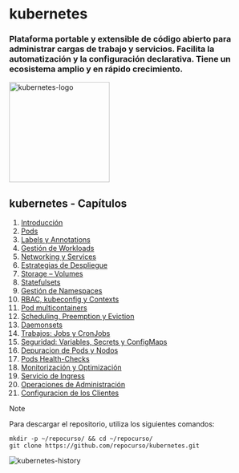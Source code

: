 # kubernetes

### Plataforma portable y extensible de código abierto para administrar cargas de trabajo y servicios. Facilita la automatización y la configuración declarativa. Tiene un ecosistema amplio y en rápido crecimiento. 

<img src="https://github.com/repocurso/kubernetes/assets/152635234/0de81776-7cd1-4950-9041-e01c5430f06e" alt="kubernetes-logo" width="200">

## kubernetes - Capítulos

1. [Introducción](./01-Introduccion)
1. [Pods](./02-Pods)
1. [Labels y Annotations](./03-Labels-Annotations)
1. [Gestión de Workloads](./04-Workloads)
1. [Networking y Services](./Networking-Services)
1. [Estrategias de Despliegue](./06-Estrategias-Despliegue)
1. [Storage – Volumes](./07-Storage-Volumes)
1. [Statefulsets](./08-Statefulsets)
1. [Gestión de Namespaces](./09-Namespaces)
1. [RBAC, kubeconfig y Contexts](./10-RBAC)
1. [Pod multicontainers](./11-Pod-multicontainers)
1. [Scheduling, Preemption y Eviction](./12-Scheduling-Preemption-Eviction)
1. [Daemonsets](./13-Daemonsets)
1. [Trabajos: Jobs y CronJobs](./14-Jobs-CronJobs)
1. [Seguridad: Variables, Secrets y ConfigMaps](./15-Seguridad-Secret-ConfigMap)
1. [Depuracion de Pods y Nodos](./16-Depuracion-Pods-Nodos)
1. [Pods Health-Checks](./17-Pods-Health-Checks)
1. [Monitorización y Optimización](./18-Monitorizacion-Optimizacion)
1. [Servicio de Ingress](./19-Ingress)
1. [Operaciones de Administración](./20-Administracion)
1. [Configuracion de los Clientes](./21-Configuracion-Cliente)

> [!NOTE]
> Para descargar el repositorio, utiliza los siguientes comandos:
```
mkdir -p ~/repocurso/ && cd ~/repocurso/
git clone https://github.com/repocurso/kubernetes.git
```

<!-- ![ponente](https://github.com/repocurso/kubernetes/assets/152635234/d2edf5c6-ac1b-4df2-86db-f187f9363518) -->
![kubernetes-history](https://github.com/repocurso/kubernetes/assets/152635234/14071b99-461c-4e58-8026-4a2a3f80eab1)
